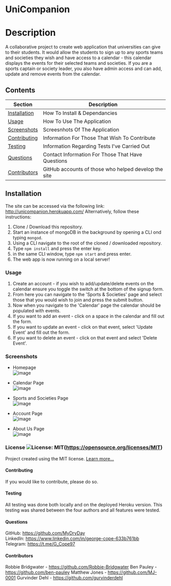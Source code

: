 # UniCompanion

# Description
A collaborative project to create web application that universities can give to their students. It would allow the students to sign up to any sports teams and societies they wish and have access to a calendar - this calendar displays the events for their selected teams and societies.
If you are a sports captain or society leader, you also have admin access and can add, update and remove events from the calendar.

 ## Contents
 Section                       | Description
 ----------------------------- | --------------------------------------------------
 [Installation](#Installation) | How To Install & Dependancies
 [Usage](#Usage)               | How To Use The Application
 [Screenshots](#Screenshots)   | Screesnhots Of The Application
 [Contributing](#Contributing) | Information For Those That Wish To Contribute
 [Testing](#Testing)           | Information Regarding Tests I've Carried Out
 [Questions](#Questions)       | Contact Information For Those That Have Questions
 [Contributors](#Contributors) | GitHub accounts of those who helped develop the site


## Installation
The site can be accessed via the following link: http://unicompanion.herokuapp.com/
Alternatively, follow these instructions:
1. Clone / Download this repository.
2. Start an instance of mongoDB in the background by opening a CLI ond typing `mongod`.
3. Using a CLI navigate to the root of the cloned / downloaded repository.
4. Type `npm install` and press the enter key.
5. in the same CLI window, type `npm start` and press enter.
6. The web app is now running on a local server!

### Usage
1. Create an account - if you wish to add/update/delete events on the calendar ensure you toggle the switch at the bottom of the signup form.
2. From here you can navigate to the 'Sports & Societies' page and select those that you would wish to join and press the submit button.
3. Now when you navigate to the 'Calendar' page the calendar should be populated with events.
4. If you want to add an event - click on a space in the calendar and fill out the form.
5. If you want to update an event - click on that event, select 'Update Event' and fill out the form.
6. If you want to delete an event - click on that event and select 'Delete Event'.

### Screenshots
- Homepage  
![image](client/src/assets/img/homepage.png)

- Calendar Page  
![image](client/src/assets/img/calendar_page.png)

- Sports and Societies Page  
![image](client/src/assets/img/sns_page.png)

- Account Page  
![image](client/src/assets/img/account_page.png)

- About Us Page  
![image](client/src/assets/img/about_page.png)

### License ![License: MIT](https://img.shields.io/badge/License-MIT-yellow.svg)(https://opensource.org/licenses/MIT) 

Project created using the MIT license.
 [Learn more...](https://opensource.org/licenses/MIT)

#### Contributing
If you would like to contribute, please do so.

#### Testing
All testing was done both locally and on the deployed Heroku version. This testing was shared between the four authors and all features were tested.

#### Questions
GitHub: https://github.com/MyDryDay  
LinkedIn: https://www.linkedin.com/in/george-cope-633b761bb  
Telegram: https://t.me/G_Cope97

#### Contributors
Robbie Bridgwater  - https://github.com/Robbie-Bridgwater 
Ben Pauley         - https://github.com/ben-pauley 
Matthew Jones      - https://github.com/MJ-0001
Gurvinder Dehl     - https://github.com/gurvinderdehl
